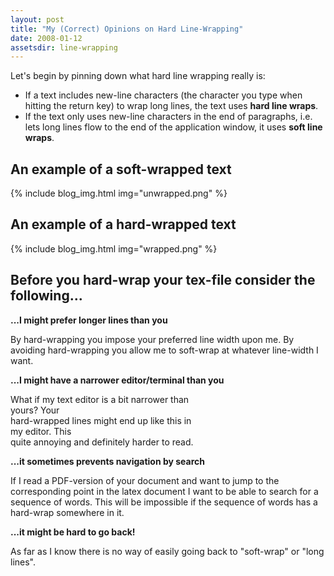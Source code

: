 ```yaml
---
layout: post
title: "My (Correct) Opinions on Hard Line-Wrapping"
date: 2008-01-12
assetsdir: line-wrapping
---
```


Let's begin by pinning down what hard line wrapping really is:

- If a text includes new-line characters (the character you type when hitting the return key) to wrap long lines, the text uses <strong>hard line wraps</strong>.
- If the text only uses new-line characters in the end of paragraphs, i.e. lets long lines flow to the end of the application window, it uses <strong>soft line wraps</strong>.

An example of a soft-wrapped text
--

{% include blog_img.html img="unwrapped.png" %}

An example of a hard-wrapped text
--
{% include blog_img.html img="wrapped.png" %}

Before you hard-wrap your tex-file consider the following...
--

**...I might prefer longer lines than you**

By hard-wrapping you impose your preferred line width upon me. By avoiding hard-wrapping you allow me to soft-wrap at whatever line-width I want.
      
**...I might have a narrower editor/terminal than you**

What if my text editor is a bit narrower than<br/>
yours? Your<br/>
hard-wrapped lines might end up like this in<br/>
my editor. This<br/>
quite annoying and definitely harder to read.

**...it sometimes prevents navigation by search**

If I read a PDF-version of your document and want to jump to the corresponding point in the latex document I want to be able to search for a sequence of words. This will be impossible if the sequence of words has a hard-wrap somewhere in it.

**...it might be hard to go back!**

As far as I know there is no way of easily going back to "soft-wrap" or "long lines".

